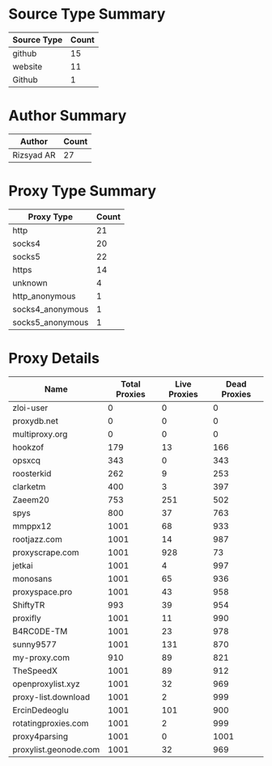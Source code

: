 # Source Type Summary

| Source Type | Count |
|-------------|-------|
| github | 15 |
| website | 11 |
| Github | 1 |


# Author Summary

| Author | Count |
|--------|-------|
| Rizsyad AR | 27 |


# Proxy Type Summary

| Proxy Type | Count |
|------------|-------|
| http | 21 |
| socks4 | 20 |
| socks5 | 22 |
| https | 14 |
| unknown | 4 |
| http_anonymous | 1 |
| socks4_anonymous | 1 |
| socks5_anonymous | 1 |


# Proxy Details

| Name | Total Proxies | Live Proxies | Dead Proxies |
|------|---------------|--------------|---------------|
| zloi-user | 0 | 0 | 0 |
| proxydb.net | 0 | 0 | 0 |
| multiproxy.org | 0 | 0 | 0 |
| hookzof | 179 | 13 | 166 |
| opsxcq | 343 | 0 | 343 |
| roosterkid | 262 | 9 | 253 |
| clarketm | 400 | 3 | 397 |
| Zaeem20 | 753 | 251 | 502 |
| spys | 800 | 37 | 763 |
| mmppx12 | 1001 | 68 | 933 |
| rootjazz.com | 1001 | 14 | 987 |
| proxyscrape.com | 1001 | 928 | 73 |
| jetkai | 1001 | 4 | 997 |
| monosans | 1001 | 65 | 936 |
| proxyspace.pro | 1001 | 43 | 958 |
| ShiftyTR | 993 | 39 | 954 |
| proxifly | 1001 | 11 | 990 |
| B4RC0DE-TM | 1001 | 23 | 978 |
| sunny9577 | 1001 | 131 | 870 |
| my-proxy.com | 910 | 89 | 821 |
| TheSpeedX | 1001 | 89 | 912 |
| openproxylist.xyz | 1001 | 32 | 969 |
| proxy-list.download | 1001 | 2 | 999 |
| ErcinDedeoglu | 1001 | 101 | 900 |
| rotatingproxies.com | 1001 | 2 | 999 |
| proxy4parsing | 1001 | 0 | 1001 |
| proxylist.geonode.com | 1001 | 32 | 969 |
